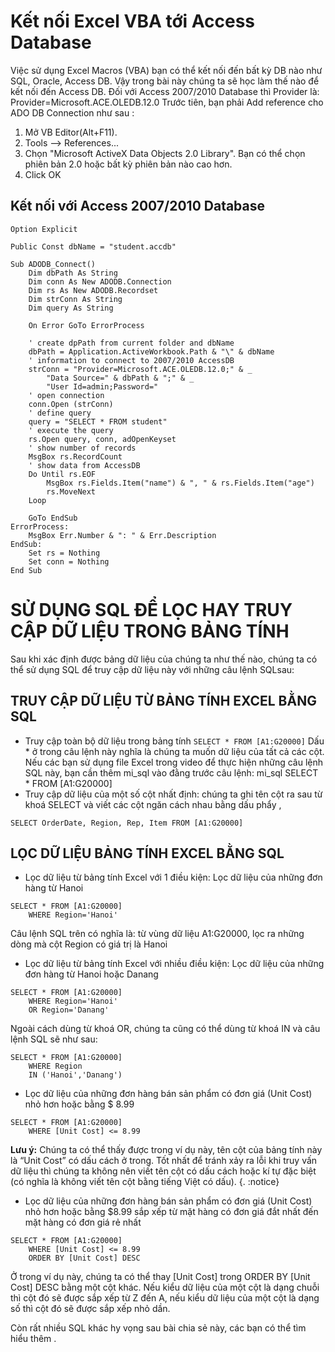 # Kết nối Excel VBA tới Access Database
Việc sử dụng Excel Macros (VBA) bạn có thể kết nối đến bất kỳ DB nào như SQL, Oracle, Access DB. Vậy trong bài này chúng ta sẽ học làm thế nào để kết nối đến Access DB.
Đối với  Access 2007/2010 Database thì Provider là: Provider=Microsoft.ACE.OLEDB.12.0
Trước tiên, bạn phải Add reference cho ADO DB Connection như sau :
1. Mở VB Editor(Alt+F11).
2. Tools –> References...
3. Chọn "Microsoft ActiveX Data Objects 2.0 Library". Bạn có thể chọn phiên bản 2.0 hoặc bất kỳ phiên bản nào cao hơn.
4. Click OK
## Kết nối với Access 2007/2010 Database
```
Option Explicit
 
Public Const dbName = "student.accdb"
 
Sub ADODB_Connect()
    Dim dbPath As String
    Dim conn As New ADODB.Connection
    Dim rs As New ADODB.Recordset
    Dim strConn As String
    Dim query As String
     
    On Error GoTo ErrorProcess
     
    ' create dpPath from current folder and dbName
    dbPath = Application.ActiveWorkbook.Path & "\" & dbName
    ' information to connect to 2007/2010 AccessDB
    strConn = "Provider=Microsoft.ACE.OLEDB.12.0;" & _
        "Data Source=" & dbPath & ";" & _
        "User Id=admin;Password="       
    ' open connection
    conn.Open (strConn)    
    ' define query
    query = "SELECT * FROM student"  
    ' execute the query
    rs.Open query, conn, adOpenKeyset
    ' show number of records
    MsgBox rs.RecordCount    
    ' show data from AccessDB
    Do Until rs.EOF
        MsgBox rs.Fields.Item("name") & ", " & rs.Fields.Item("age")
        rs.MoveNext
    Loop
     
    GoTo EndSub
ErrorProcess:
    MsgBox Err.Number & ": " & Err.Description
EndSub:
    Set rs = Nothing
    Set conn = Nothing
End Sub
```
# SỬ DỤNG SQL ĐỂ LỌC HAY TRUY CẬP DỮ LIỆU TRONG BẢNG TÍNH
Sau khi xác định được bảng dữ liệu của chúng ta như thế nào, chúng ta có thể sử dụng SQL để truy cập dữ liệu này với những câu lệnh SQLsau:
## TRUY CẬP DỮ LIỆU TỪ BẢNG TÍNH EXCEL BẰNG SQL
* Truy cập toàn bộ dữ liệu trong bảng tính
`SELECT * FROM [A1:G20000]`
Dấu * ở trong câu lệnh này nghĩa là chúng ta muốn dữ liệu của tất cả các cột. Nếu các bạn sử dụng file Excel trong video để thực hiện những câu lệnh SQL này, bạn cần thêm mi_sql vào đằng trước câu lệnh: mi_sql SELECT * FROM [A1:G20000]
* Truy cập dữ liệu của một số cột nhất định: chúng ta ghi tên cột ra sau từ khoá SELECT và viết các cột ngăn cách nhau bằng dấu phẩy ,
```
SELECT OrderDate, Region, Rep, Item FROM [A1:G20000]
```
## LỌC DỮ LIỆU BẢNG TÍNH EXCEL BẰNG SQL
* Lọc dữ liệu từ bảng tính Excel với 1 điều kiện: Lọc dữ liệu của những đơn hàng từ Hanoi
```
SELECT * FROM [A1:G20000]
	WHERE Region='Hanoi'
```
Câu lệnh SQL trên có nghĩa là: từ vùng dữ liệu A1:G20000, lọc ra những dòng mà cột Region có giá trị là Hanoi
* Lọc dữ liệu từ bảng tính Excel với nhiều điều kiện: Lọc dữ liệu của những đơn hàng từ Hanoi hoặc Danang
```
SELECT * FROM [A1:G20000]
	WHERE Region='Hanoi'
	OR Region='Danang'
```
Ngoài cách dùng từ khoá OR, chúng ta cũng có thể dùng từ khoá IN và câu lệnh SQL sẽ như sau:
```
SELECT * FROM [A1:G20000]
	WHERE Region
	IN ('Hanoi','Danang')
```
* Lọc dữ liệu của những đơn hàng bán sản phẩm có đơn giá (Unit Cost) nhỏ hơn hoặc bằng $ 8.99
```
SELECT * FROM [A1:G20000]
	WHERE [Unit Cost] <= 8.99
```
**Lưu ý:** Chúng ta có thể thấy được trong ví dụ này, tên cột của bảng tính này là “Unit Cost” có dấu cách ở trong. Tốt nhất để tránh xảy ra lỗi khi truy vấn dữ liệu thì chúng ta không nên viết tên cột có dấu cách hoặc kí tự đặc biệt (có nghĩa là không viết tên cột bằng tiếng Việt có dấu). {. :notice}
* Lọc dữ liệu của những đơn hàng bán sản phẩm có đơn giá (Unit Cost) nhỏ hơn hoặc bằng $8.99 sắp xếp từ mặt hàng có đơn giá đắt nhất đến mặt hàng có đơn giá rẻ nhất
```
SELECT * FROM [A1:G20000]
	WHERE [Unit Cost] <= 8.99
	ORDER BY [Unit Cost] DESC
```
Ở trong ví dụ này, chúng ta có thể thay [Unit Cost] trong ORDER BY [Unit Cost] DESC bằng một cột khác. Nếu kiểu dữ liệu của một cột là dạng chuỗi thì cột đó sẽ được sắp xếp từ Z đến A, nếu kiểu dữ liệu của một cột là dạng số thì cột đó sẽ được sắp xếp nhỏ dần.

Còn rất nhiều SQL khác hy vọng sau bài chia sẻ này, các bạn có thể tìm hiểu thêm .